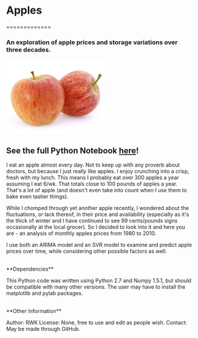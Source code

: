 # Apples
=============

<h3>An exploration of apple prices and storage variations over three decades.</h3>

<a href="https://github.com/rwk506/Apples/blob/master/All_of_the_Apples.ipynb">
   <img src="https://github.com/rwk506/Apples/blob/master/apples.jpeg" alt="Apples! nom nom nom" height="200">
</a>

## See the full Python Notebook <a href="https://github.com/rwk506/Apples/blob/master/All_of_the_Apples.ipynb">here</a>! ##


I eat an apple almost every day. Not to keep up with any proverb about doctors, but because I just really like apples. I enjoy crunching into a crisp, fresh with my lunch. This means I probably eat over 300 apples a year assuming I eat 6/wk. That totals close to 100 pounds of apples a year. That's a lot of apple (and doesn't even take into count when I use them to bake even tastier things).

While I chomped through yet another apple recently, I wondered about the fluctuations, or lack thereof, in their price and availability (especially as it's the thick of winter and I have continued to see 99 cents/pounds signs occasionally at the local grocer). So I decided to look into it and here you are - an analysis of monthly apples prices from 1980 to 2010.

I use both an ARIMA model and an SVR model to examine and predict apple prices over time, while considering other possible factors as well.




</br>
**Dependencies**

This Python code was written using Python 2.7 and Numpy 1.5.1, but should be compatible with many other versions. The user may have to install the matplotlib and pylab packages.


</br>
**Other Information**

Author: RWK 
License: None, free to use and edit as people wish. 
Contact: May be made through GitHub. 

